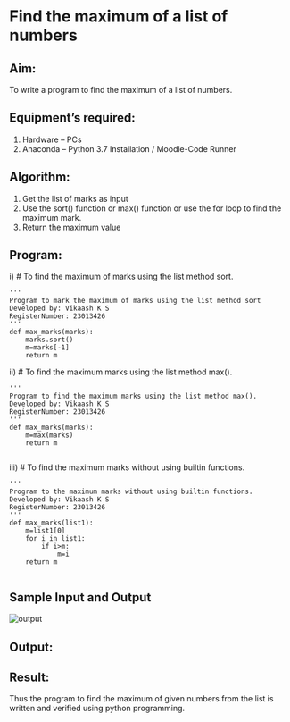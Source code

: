 # Find the maximum of a list of numbers
## Aim:
To write a program to find the maximum of a list of numbers.
## Equipment’s required:
1.	Hardware – PCs
2.	Anaconda – Python 3.7 Installation / Moodle-Code Runner
## Algorithm:
1.	Get the list of marks as input
2.	Use the sort() function or max() function or use the for loop to find the maximum mark.
3.	Return the maximum value
## Program:

i)	# To find the maximum of marks using the list method sort.
~~~
''' 
Program to mark the maximum of marks using the list method sort
Developed by: Vikaash K S
RegisterNumber: 23013426
'''
def max_marks(marks):
    marks.sort()
    m=marks[-1]
    return m
~~~

ii)	# To find the maximum marks using the list method max().
~~~
''' 
Program to find the maximum marks using the list method max().
Developed by: Vikaash K S
RegisterNumber: 23013426
'''
def max_marks(marks):
    m=max(marks)
    return m


~~~

iii) # To find the maximum marks without using builtin functions.
~~~
''' 
Program to the maximum marks without using builtin functions.
Developed by: Vikaash K S
RegisterNumber: 23013426
'''
def max_marks(list1):
    m=list1[0]
    for i in list1:
        if i>m:
            m=i
    return m


~~~
## Sample Input and Output
![output](./img/max_marks1.jpg) 

## Output:

## Result:
Thus the program to find the maximum of given numbers from the list is written and verified using python programming.
